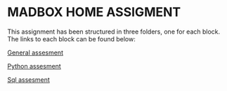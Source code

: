# MADBOX HOME ASSIGMENT

This assignment has been structured in three folders, one for each block. The links to each block can be found below:

[General assesment](../exercise_1/answers.md)

[Python assesment ](../exercise_2/README.md)

[Sql assesment](../exercise_3/README.md)

